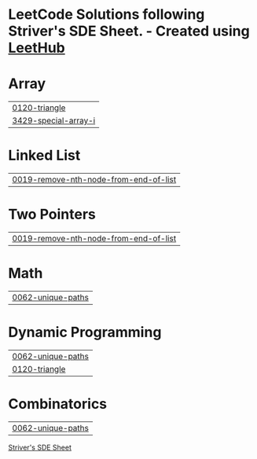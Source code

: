 # LeetCode Solutions following Striver's SDE Sheet. - Created using [LeetHub](https://github.com/QasimWani/LeetHub)




# Array
|  |
| ------- |
| [0120-triangle](https://github.com/Niraj1608/Leetcode-Practise/tree/master/0120-triangle) |
| [3429-special-array-i](https://github.com/Niraj1608/Leetcode-Practise/tree/master/3429-special-array-i) |
# Linked List
|  |
| ------- |
| [0019-remove-nth-node-from-end-of-list](https://github.com/Niraj1608/Leetcode-Practise/tree/master/0019-remove-nth-node-from-end-of-list) |
# Two Pointers
|  |
| ------- |
| [0019-remove-nth-node-from-end-of-list](https://github.com/Niraj1608/Leetcode-Practise/tree/master/0019-remove-nth-node-from-end-of-list) |
# Math
|  |
| ------- |
| [0062-unique-paths](https://github.com/Niraj1608/Leetcode-Practise/tree/master/0062-unique-paths) |
# Dynamic Programming
|  |
| ------- |
| [0062-unique-paths](https://github.com/Niraj1608/Leetcode-Practise/tree/master/0062-unique-paths) |
| [0120-triangle](https://github.com/Niraj1608/Leetcode-Practise/tree/master/0120-triangle) |
# Combinatorics
|  |
| ------- |
| [0062-unique-paths](https://github.com/Niraj1608/Leetcode-Practise/tree/master/0062-unique-paths) |

 [Striver's SDE Sheet](https://takeuforward.org/interviews/strivers-sde-sheet-top-coding-interview-problems/)
